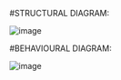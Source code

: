 #STRUCTURAL DIAGRAM:

![image](https://user-images.githubusercontent.com/85006836/153546491-1193545f-7b79-4078-aa8c-4ad77ba5ce06.png)


#BEHAVIOURAL DIAGRAM:

![image](https://user-images.githubusercontent.com/85006836/153550105-3ee51aba-61e4-43d2-9160-a4e12f13ba13.png)


